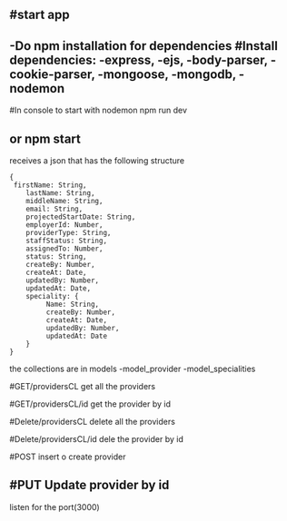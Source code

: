 #start app
--------------
-Do npm installation for dependencies
#Install dependencies:
-express,
-ejs,
-body-parser,
-cookie-parser,
-mongoose,
-mongodb,
-nodemon
------------------
#In console to start with nodemon
npm run dev

or npm start
-------------------------

receives a json that has the following structure
```
{
 firstName: String,
    lastName: String,
    middleName: String,
    email: String,
    projectedStartDate: String,
    employerId: Number,
    providerType: String,
    staffStatus: String,
    assignedTo: Number,
    status: String,
    createBy: Number,
    createAt: Date,
    updatedBy: Number,
    updatedAt: Date,
    speciality: {
         Name: String,
         createBy: Number,
         createAt: Date,
         updatedBy: Number,
         updatedAt: Date
    } 
}
```
the collections are in models
-model_provider
-model_specialities

#GET/providersCL
get all the providers

#GET/providersCL/id
get the provider by id

#Delete/providersCL
delete all the providers

#Delete/providersCL/id
dele the provider by id

#POST 
insert o create provider 

#PUT 
Update provider by id
-----------------------------------
listen for the port(3000)
